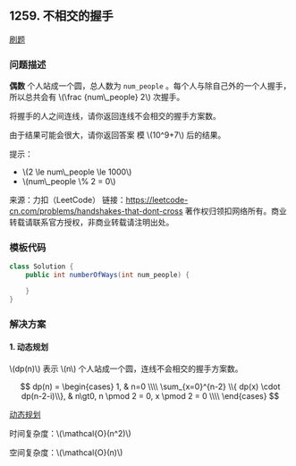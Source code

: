 <script src="https://cdn.bootcss.com/mathjax/2.7.7/MathJax.js?config=TeX-AMS-MML_HTMLorMML"></script>

## 1259. 不相交的握手

[刷题](qu1259/solu/Solution.java)

### 问题描述

**偶数** 个人站成一个圆，总人数为 `num_people` 。每个人与除自己外的一个人握手，所以总共会有 \\(\frac {num\\_people}  2\\) 次握手。

将握手的人之间连线，请你返回连线不会相交的握手方案数。

由于结果可能会很大，请你返回答案 模 \\(10^9+7\\) 后的结果。

提示：

* \\(2 \le num\\_people \le 1000\\)
* \\(num\\_people \\% 2 = 0\\)

来源：力扣（LeetCode）
链接：https://leetcode-cn.com/problems/handshakes-that-dont-cross
著作权归领扣网络所有。商业转载请联系官方授权，非商业转载请注明出处。

### 模板代码

``` java
class Solution {
    public int numberOfWays(int num_people) {

    }
}
```

### 解决方案

#### 1. 动态规划

\\(dp(n)\\) 表示 \\(n\\) 个人站成一个圆，连线不会相交的握手方案数。

$$
dp(n) = 
\begin{cases}
1, & n=0 \\\\
\sum_{x=0}^{n-2} \\{ dp(x) \cdot dp(n-2-i)\\}, & n\gt0, n \pmod 2 = 0, x \pmod 2 = 0 \\\\
\end{cases}
$$

[动态规划](qu1259/solu1/Solution.java)

时间复杂度：\\(\mathcal{O}(n^2)\\)

空间复杂度：\\(\mathcal{O}(n)\\)
